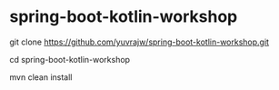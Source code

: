 # spring-boot-kotlin-workshop

git clone https://github.com/yuvrajw/spring-boot-kotlin-workshop.git

cd spring-boot-kotlin-workshop

mvn clean install
